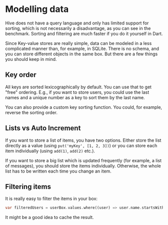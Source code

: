 # Modelling data

Hive does not have a query language and only has limited support for sorting, which is not necessarily a disadvantage, as you can see in the benchmark. Sorting and filtering are much faster if you do it yourself in Dart.

Since Key-value stores are really simple, data can be modeled in a less complicated manner than, for example, in SQLite. There is no schema, and you can store different objects in the same box. But there are a few things you should keep in mind.

## Key order

All keys are sorted lexicographically by default. You can use that to get "free" ordering. E.g., if you want to store users, you could use the last names and a unique number as a key to sort them by the last name.

You can also provide a custom key sorting function. You could, for example, reverse the sorting order.

## Lists vs Auto Increment

If you want to store a list of items, you have two options. Either store the list directly as a value \(using `put('myKey', [1, 2, 3])`\) or you can store each item individually \(using `add(1)`, `add(2)` etc.\).

If you want to store a big list which is updated frequently \(for example, a list of messages\), you should store the items individually. Otherwise, the whole list has to be written each time you change an item.

## Filtering items

It is really easy to filter the items in your box:

```dart
var filteredUsers = userBox.values.where((user) => user.name.startsWith('s'));
```

It might be a good idea to cache the result.

